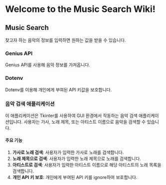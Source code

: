 # Welcome to the Music Search Wiki!

## Music Search
찾고자 하는 음악의 정보를 입력하면 원하는 값을 받을 수 있습니다.

### Genius API
Genius API를 사용해 음악 정보를 가져옵니다.

### Dotenv
Dotenv를 이용해 개인에게 부여된 API 키값을 보호합니다.


### 음악 검색 애플리케이션
이 애플리케이션은 Tkinter를 사용하여 GUI 환경에서 작동하는 음악 검색 애플리케이션입니다. 사용자는 가사, 노래 제목, 또는 아티스트 이름으로 음악을 검색할 수 있습니다.

#### 주요 기능
1. **가사로 노래 검색**: 사용자가 입력한 가사로 노래를 검색합니다.
2. **노래 제목으로 검색**: 사용자가 입력한 노래 제목으로 노래를 검색합니다.
3. **아티스트로 검색**: 사용자가 입력한 아티스트 이름으로 해당 아티스트의 노래 목록을 검색합니다.
4. **개인 API 키 보호**: 개인에게 부여된 API 키를 ignore하여 보호합니다.
